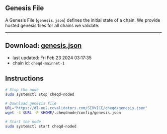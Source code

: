 ## Genesis File
A Genesis File (`genesis.json`) defines the initial state of a chain. We provide hosted genesis files for all chains we validate.

---
**Download: [genesis.json](https://dl-eu2.ccvalidators.com/SERVICE/cheqd/genesis.json)**
---

- last updated: Fri Feb 23 2024 03:17:35
- chain id: `cheqd-mainnet-1`

## Instructions
```sh
# Stop the node
sudo systemctl stop cheqd-noded

# Download genesis file
URL="https://dl-eu2.ccvalidators.com/SERVICE/cheqd/genesis.json"
wget -4 $URL -P $HOME/.cheqdnode/config/genesis.json

# Start the node
sudo systemctl start cheqd-noded
```
